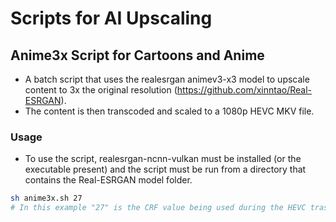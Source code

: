 # Scripts for AI Upscaling

## Anime3x Script for Cartoons and Anime
- A batch script that uses the realesrgan animev3-x3 model to upscale content to 3x the original resolution (https://github.com/xinntao/Real-ESRGAN).
- The content is then transcoded and scaled to a 1080p HEVC MKV file.
### Usage
- To use the script, realesrgan-ncnn-vulkan must be installed (or the executable present) and the script must be run from a directory that contains the Real-ESRGAN model folder.
```bash
sh anime3x.sh 27
# In this example "27" is the CRF value being used during the HEVC trascode.
```
